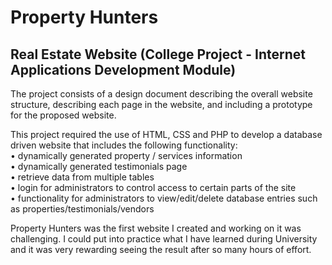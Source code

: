 <h1>Property Hunters</h1>

<h2>Real Estate Website (College Project - Internet Applications Development Module)</h2>

<p>The project consists of a design document describing the overall website structure, describing
each page in the website, and including a prototype for the proposed website.<br/>

This project required the use of HTML, CSS and PHP to develop a database driven website that includes the following functionality:<br/>
• dynamically generated property / services information<br/>
• dynamically generated testimonials page<br/>
• retrieve data from multiple tables<br/>
• login for administrators to control access to certain parts of the site<br/>
• functionality for administrators to view/edit/delete database entries such as
properties/testimonials/vendors</p>

Property Hunters was the first website I created and working on it was challenging. I could put into practice what I have learned during University and it was very rewarding seeing the result after so many hours of effort. 
